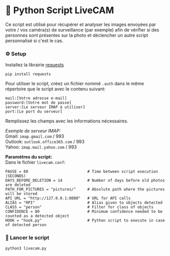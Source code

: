# :snake: Python Script LiveCAM

Ce script est utilisé pour récupérer et analyser les images envoyées par votre / vos caméra(s) de surveillance (par exemple)
afin de vérifier si des personnes sont présentes sur la photo et déclencher un autre script personnalisé si c'est le cas.

### :gear: Setup
Installez la librairie [requests](https://requests.readthedocs.io/en/master/)
```
pip install requests
```

Pour utiliser le script, créez un fichier nommé `.auth` dans le même répertoire que le script avec le contenu suivant:
```
mail:[Votre adresse e-mail]
password:[Votre mot de passe]
server:[Le serveur IMAP à utiliser]
port:[Le port du serveur]
```
Remplissez les champs avec les informations nécessaires.

*Exemple de serveur IMAP:*<br>
Gmail: `imap.gmail.com` / 993<br>
Outlook: `outlook.office365.com` / 993<br>
Yahoo: `imap.mail.yahoo.com` / 993<br>

**Paramètres du script:**<br>
Dans le fichier `livecam.conf`:
```
PAUSE = 60                          # Time between script execution (SECONDS)
DAYS_BEFORE_DELETION = 14           # Number of days before old photos are deleted
PATH_FOR_PICTURES = "pictures/"     # Absolute path where the pictures will be stored
API_URL = "http://127.0.0.1:8080"   # URL for API calls
ALIAS = "RPI"                       # Alias given to objects detected
CLASS = "person"                    # Filter for class of objects
CONFIDENCE = 80                     # Minimum confidence needed to be counted as a detected object
HOOK = "hook.py"                    # Python script to execute in case of detected person
```

### :rocket: Lancer le script
```
python3 livecam.py
```
